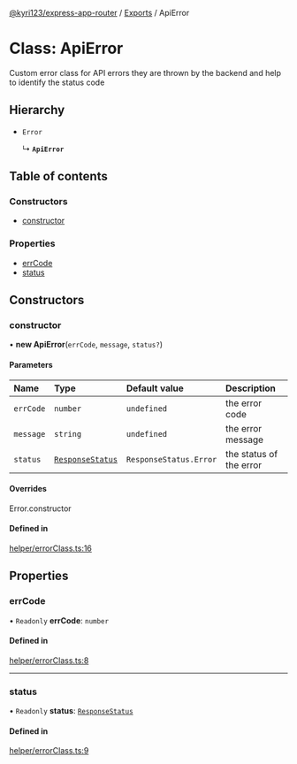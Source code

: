 [@kyri123/express-app-router](../README.md) / [Exports](../modules.md) / ApiError

# Class: ApiError

Custom error class for API errors
they are thrown by the backend and help to identify the status code

## Hierarchy

- `Error`

  ↳ **`ApiError`**

## Table of contents

### Constructors

- [constructor](ApiError.md#constructor)

### Properties

- [errCode](ApiError.md#errcode)
- [status](ApiError.md#status)

## Constructors

### constructor

• **new ApiError**(`errCode`, `message`, `status?`)

#### Parameters

| Name | Type | Default value | Description |
| :------ | :------ | :------ | :------ |
| `errCode` | `number` | `undefined` | the error code |
| `message` | `string` | `undefined` | the error message |
| `status` | [`ResponseStatus`](../enums/ResponseStatus.md) | `ResponseStatus.Error` | the status of the error |

#### Overrides

Error.constructor

#### Defined in

[helper/errorClass.ts:16](https://github.com/Kyri123/ExpressDirectoryRouter/blob/4f5444c/src/helper/errorClass.ts#L16)

## Properties

### errCode

• `Readonly` **errCode**: `number`

#### Defined in

[helper/errorClass.ts:8](https://github.com/Kyri123/ExpressDirectoryRouter/blob/4f5444c/src/helper/errorClass.ts#L8)

___

### status

• `Readonly` **status**: [`ResponseStatus`](../enums/ResponseStatus.md)

#### Defined in

[helper/errorClass.ts:9](https://github.com/Kyri123/ExpressDirectoryRouter/blob/4f5444c/src/helper/errorClass.ts#L9)
